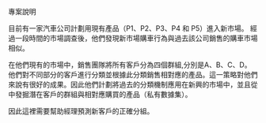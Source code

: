 專案說明

目前有一家汽車公司計劃用現有產品（P1、P2、P3、P4 和 P5）進入新市場。 經過一段時間的市場調查後，他們發現新市場購車行為與過去該公司銷售的購車市場相似。

在他們現有的市場中，銷售團隊將所有客戶分為四個群組,分別是A、B、C、D。他們對不同部分的客戶進行分類並根據此分類銷售相對應的產品。這一策略對他們來說有很好的成果。因此他們計劃將過去的分類機制應用在新興的市場中，並且從中發掘潛在客戶的群組與相對應購買的產品（私有數據集）。

因此這裡需要幫助經理預測新客戶的正確分組。
